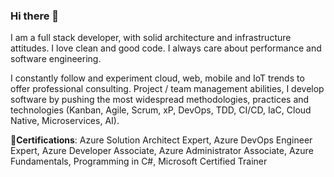 ### Hi there 👋

I am a full stack developer, with solid architecture and infrastructure attitudes. I love clean and good code. I always care about performance and software engineering.

I constantly follow and experiment cloud, web, mobile and IoT trends to offer professional consulting. Project / team management abilities, I develop software by pushing the most widespread methodologies, practices and technologies (Kanban, Agile, Scrum, xP, DevOps, TDD, CI/CD, IaC, Cloud Native, Microservices, AI).

:notebook_with_decorative_cover:**Certifications**: 
Azure Solution Architect Expert, Azure DevOps Engineer Expert, Azure Developer Associate, Azure Administrator Associate, Azure Fundamentals, Programming in C#, Microsoft Certified Trainer
